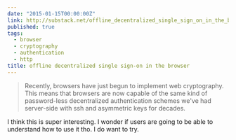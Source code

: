 ```yaml
---
date: "2015-01-15T00:00:00Z"
link: http://substack.net/offline_decentralized_single_sign_on_in_the_browser
published: true
tags:
  - browser
  - cryptography
  - authentication
  - http
title: offline decentralized single sign-on in the browser
---
```


> Recently, browsers have just begun to implement web cryptography. This means
> that browsers are now capable of the same kind of password-less decentralized
> authentication schemes we've had server-side with ssh and asymmetric keys
> for decades.

I think this is super interesting. I wonder if users are going to be able to
understand how to use it tho. I do want to try.
